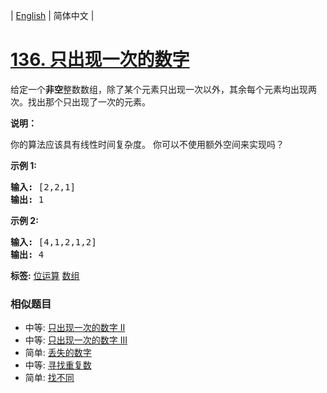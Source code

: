 | [English](README_EN.md) | 简体中文 |

# [136. 只出现一次的数字](https://leetcode-cn.com/problems/single-number)
<p>给定一个<strong>非空</strong>整数数组，除了某个元素只出现一次以外，其余每个元素均出现两次。找出那个只出现了一次的元素。</p>

<p><strong>说明：</strong></p>

<p>你的算法应该具有线性时间复杂度。 你可以不使用额外空间来实现吗？</p>

<p><strong>示例 1:</strong></p>

<pre><strong>输入:</strong> [2,2,1]
<strong>输出:</strong> 1
</pre>

<p><strong>示例&nbsp;2:</strong></p>

<pre><strong>输入:</strong> [4,1,2,1,2]
<strong>输出:</strong> 4</pre>

**标签:**  [位运算](https://leetcode-cn.com/tag/bit-manipulation) [数组](https://leetcode-cn.com/tag/array) 
 ### 相似题目
- 中等:	[只出现一次的数字 II](https://leetcode-cn.com/problems/single-number-ii) 
- 中等:	[只出现一次的数字 III](https://leetcode-cn.com/problems/single-number-iii) 
- 简单:	[丢失的数字](https://leetcode-cn.com/problems/missing-number) 
- 中等:	[寻找重复数](https://leetcode-cn.com/problems/find-the-duplicate-number) 
- 简单:	[找不同](https://leetcode-cn.com/problems/find-the-difference) 
